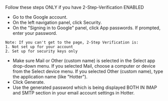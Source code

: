 Follow these steps ONLY if you have 2-Step-Verification ENABLED

- Go to the Google account.
- On the left navigation panel, click Security.
- On the "Signing in to Google" panel, click App passwords. If prompted, enter your password.

```
Note: If you can't get to the page, 2-Step Verification is:
1. Not set up for your account
2. Set up for security keys only
```

- Make sure Mail or Other (custom name) is selected in the Select app drop-down menu. If you selected Mail, choose a computer or device from the Select device menu. If you selected Other (custom name), type the application name (like "Hotter").
- Click Generate.
- Use the generated password which is being displayed BOTH IN IMAP and SMTP section in your email account settings in Hotter.
